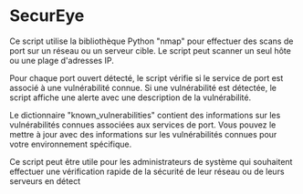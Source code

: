 # SecurEye
Ce script utilise la bibliothèque Python "nmap" pour effectuer des scans de port sur un réseau ou un serveur cible. Le script peut scanner un seul hôte ou une plage d'adresses IP.

Pour chaque port ouvert détecté, le script vérifie si le service de port est associé à une vulnérabilité connue. Si une vulnérabilité est détectée, le script affiche une alerte avec une description de la vulnérabilité.

Le dictionnaire "known_vulnerabilities" contient des informations sur les vulnérabilités connues associées aux services de port. Vous pouvez le mettre à jour avec des informations sur les vulnérabilités connues pour votre environnement spécifique.

Ce script peut être utile pour les administrateurs de système qui souhaitent effectuer une vérification rapide de la sécurité de leur réseau ou de leurs serveurs en détect
